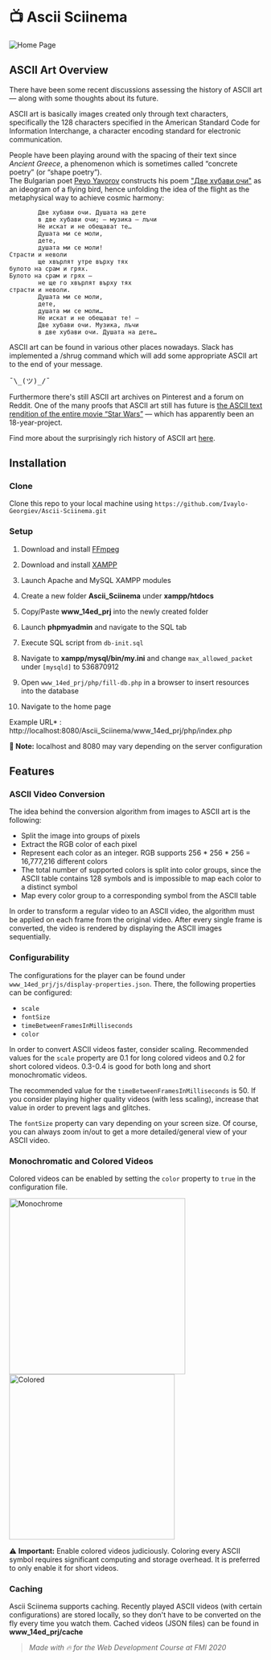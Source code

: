 # 📺  Ascii Sciinema

![Home Page](https://github.com/Ivaylo-Georgiev/Ascii_Sciinema/blob/master/home.gif)

## ASCII Art Overview 

There have been some recent discussions assessing the history of ASCII art — along with some thoughts about its future.  

ASCII art is basically images created only through text characters, specifically the 128 characters specified in the American Standard Code for Information Interchange, a character encoding standard for electronic communication.  

People have been playing around with the spacing of their text since _Ancient Greece_, a phenomenon which is sometimes called “concrete poetry” (or “shape poetry”).  
The Bulgarian poet [Peyo Yavorov](https://en.wikipedia.org/wiki/Peyo_Yavorov) constructs his poem ["Две хубави очи"](https://chitanka.info/text/7085-dve-hubavi-ochi) as an ideogram of a flying bird, hence unfolding the idea of the flight as the metaphysical way to achieve cosmic harmony:

>
            Две хубави очи. Душата на дете
            в две хубави очи; — музика — лъчи
            Не искат и не обещават те…
            Душата ми се моли,
            дете,
            душата ми се моли!
    Страсти и неволи
            ще хвърлят утре върху тях
    булото на срам и грях.
    Булото на срам и грях —
            не ще го хвърлят върху тях
    страсти и неволи.
            Душата ми се моли,
            дете,
            душата ми се моли…
            Не искат и не обещават те! —
            Две хубави очи. Музика, лъчи
            в две хубави очи. Душата на дете…

ASCII art can be found in various other places nowadays. Slack has implemented a /shrug command which will add some appropriate ASCII art to the end of your message.
<pre>¯\_(ツ)_/¯</pre>

Furthermore there's still ASCII art archives on Pinterest and a forum on Reddit. One of the many proofs that ASCII art still has future is [the ASCII text rendition of the entire movie “Star Wars”](http://www.asciimation.co.nz/) — which has apparently been an 18-year-project.  

Find more about the surprisingly rich history of ASCII art [here](https://thenewstack.io/surprisingly-rich-history-ascii-art/).

## Installation

### Clone
Clone this repo to your local machine using `https://github.com/Ivaylo-Georgiev/Ascii-Sciinema.git`  

### Setup

 1. Download and install [FFmpeg](https://www.ffmpeg.org/download.html#build-windows)
 2. Download and install [XAMPP](https://www.apachefriends.org/download.html)
 3. Launch Apache and MySQL XAMPP modules
 4. Create a new folder **Ascii_Sciinema**  under **xampp/htdocs**
 5. Copy/Paste **www_14ed_prj**  into the newly created  folder
 6. Launch **phpmyadmin** and navigate to the SQL tab
 7. Execute SQL script from `db-init.sql`
 8. Navigate to **xampp/mysql/bin/my.ini** and change `max_allowed_packet` under `[mysqld]` to 536870912
 9. Open `www_14ed_prj/php/fill-db.php` in a browser to insert resources into the database
 
 10. Navigate to the home page

Example URL* :  http://localhost:8080/Ascii_Sciinema/www_14ed_prj/php/index.php

**📓 Note:** localhost and 8080 may vary depending on the server configuration

## Features

### ASCII Video Conversion
The idea behind the conversion algorithm from images to ASCII art is the following:
 * Split the image into groups of pixels  
 * Extract the RGB color of each pixel  
 * Represent each color as an integer. RGB supports 256 * 256 * 256 = 16,777,216 different colors  
 * The total number of supported colors is split into color groups, since the ASCII table contains 128 symbols and is impossible to map each color to a distinct symbol  
 * Map every color group to a corresponding symbol from the ASCII table
 
In order to transform a regular video to an ASCII video, the algorithm must be applied on each frame from the original video. After every single frame is converted, the video is rendered by displaying the ASCII images sequentially.   

### Configurability
The configurations for the player can be found under `www_14ed_prj/js/display-properties.json`. There, the following properties can be configured:
* `scale`
* `fontSize`
* `timeBetweenFramesInMilliseconds` 
* `color`

In order to convert ASCII videos faster, consider scaling. Recommended values for the `scale` property are 0.1 for long colored videos and 0.2 for short colored videos. 0.3-0.4 is good for both long and short monochromatic videos.  

The recommended value for the `timeBetweenFramesInMilliseconds` is 50. If you consider playing higher quality videos (with less scaling), increase that value in order to prevent lags and glitches.  

The `fontSize` property can vary depending on your screen size. Of course, you can always zoom in/out to get a more detailed/general view of your ASCII video.  

### Monochromatic and Colored Videos
Colored videos can be enabled by setting the `color` property to `true` in the configuration file.  

<img alt="Monochrome" src="https://github.com/Ivaylo-Georgiev/Ascii_Sciinema/blob/master/monochrome.gif" width="350"><img alt="Colored" src="https://github.com/Ivaylo-Georgiev/Ascii_Sciinema/blob/master/colored.gif" width="329">

⚠️ **Important:** Enable colored videos judiciously. Coloring every ASCII symbol requires significant computing and storage overhead. It is preferred to only enable it for short videos.

### Caching 
Ascii Sciinema supports caching. Recently played ASCII videos (with certain configurations) are stored locally, so they don't have to be converted on the fly every time you watch them. Cached videos (JSON files) can be found in **www_14ed_prj/cache**

> _Made with 🔥 for the Web Development Course at FMI 2020_
